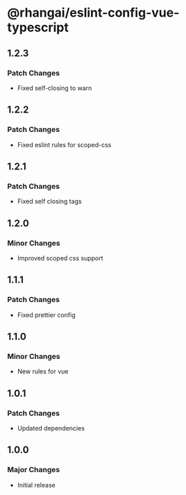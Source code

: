 # @rhangai/eslint-config-vue-typescript

## 1.2.3

### Patch Changes

- Fixed self-closing to warn

## 1.2.2

### Patch Changes

- Fixed eslint rules for scoped-css

## 1.2.1

### Patch Changes

- Fixed self closing tags

## 1.2.0

### Minor Changes

- Improved scoped css support

## 1.1.1

### Patch Changes

- Fixed prettier config

## 1.1.0

### Minor Changes

- New rules for vue

## 1.0.1

### Patch Changes

- Updated dependencies

## 1.0.0

### Major Changes

- Initial release
